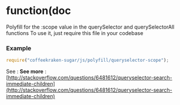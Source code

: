 # function(doc

Polyfill for the :scope value in the querySelector and querySelectorAll functions
To use it, just require this file in your codebase

### Example

```js
require("coffeekraken-sugar/js/polyfill/queryselector-scope");
```

See : **See more** : [http://stackoverflow.com/questions/6481612/queryselector-search-immediate-children](http://stackoverflow.com/questions/6481612/queryselector-search-immediate-children)
